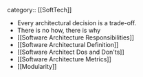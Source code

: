 category:: [[SoftTech]]

- Every architectural decision is a trade-off.
- There is no how, there is why
- [[Software Architecture Responsibilities]]
- [[Software Architectural Definition]]
- [[Software Architect Dos and Don'ts]]
- [[Software Architecture Metrics]]
- [[Modularity]]